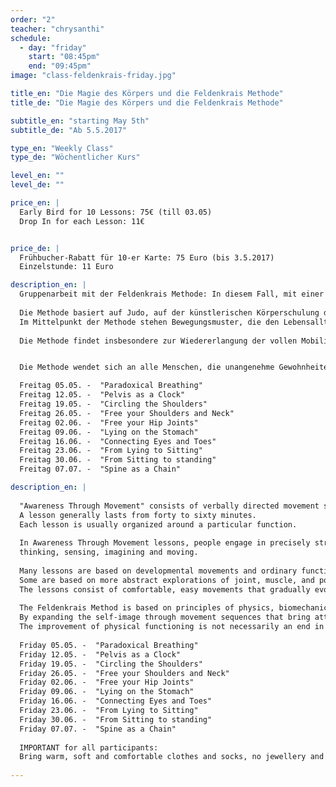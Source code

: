 ```yaml
---
order: "2"
teacher: "chrysanthi"
schedule:
  - day: "friday"
    start: "08:45pm"
    end: "09:45pm"
image: "class-feldenkrais-friday.jpg"

title_en: "Die Magie des Körpers und die Feldenkrais Methode"
title_de: "Die Magie des Körpers und die Feldenkrais Methode"

subtitle_en: "starting May 5th"
subtitle_de: "Ab 5.5.2017"

type_en: "Weekly Class"
type_de: "Wöchentlicher Kurs"

level_en: ""
level_de: ""

price_en: |
  Early Bird for 10 Lessons: 75€ (till 03.05)  
  Drop In for each Lesson: 11€


price_de: |  
  Frühbucher-Rabatt für 10-er Karte: 75 Euro (bis 3.5.2017)    
  Einzelstunde: 11 Euro

description_en: |
  Gruppenarbeit mit der Feldenkrais Methode: In diesem Fall, mit einer Gruppe, arbeite ich durch die Art und Weise der Methode die "Bewusstheit durch Bewegung" heißt (Awareness Through Movement), wo ich durch verbale Kommunikation und bestimmte an die Gruppenmitglieder angepasste Übunge anwende.
  
  Die Methode basiert auf Judo, auf der künstlerischen Körperschulung der 1920er Jahre sowie auf Erkenntnissen der manuellen Medizin.
  Im Mittelpunkt der Methode stehen Bewegungsmuster, die den Lebensalltag eines Menschen prägen, und die Möglichkeiten, diese angemessen zu variieren. Sie möchte den Menschen befähigen, über die Wahrnehmung von Bewegungsabläufen seine Bewusstheit zu erweitern und größere sensomotorische Differenziertheit zu erlangen. Nachteilige Bewegungsmuster sollen gelöst und neue Bewegungsalternativen aufgezeigt werden. Auf diese Weise kann er schließlich besser erkennen und verstehen, wie er sich selbst wahrnimmt und im täglichen Leben organisiert. Beschwerden werden zu entsprechenden Bewegungsmustern zurückverfolgt und Defizite möglichst durch andere, neu erkannte Bewegungsmöglichkeiten überbrückt. Indem sich der Lernende über das eigene Tun bewusst wird, entsteht neue Beweglichkeit für Körper und Geist.
  
  Die Methode findet insbesondere zur Wiedererlangung der vollen Mobilität nach Verletzungen in der Rehabilitation und beim Abbau von fehlende Schmerzen Anwendung. Ihrem Konzept nach können jedoch Menschen in den unterschiedlichsten Lebenssituationen von ihren Möglichkeiten profitieren. Sie soll geistige und körperliche Frische bis ins hohe Alter erhalten helfen. Auch beispielsweise für Musiker, Tänzer, Sportler und andere an Bewegung Interessierte kann sie von Nutzen sein.


  Die Methode wendet sich an alle Menschen, die unangenehme Gewohnheiten oder spezifische und bestimmte körperliche Schwierigkeiten und Schmerzen bewältigen wollen, aber auch an ALLE die sich weiter entwicklen und selbsterkennen wollen.

  Freitag 05.05. -  "Paradoxical Breathing"  
  Freitag 12.05. -  "Pelvis as a Clock"  
  Freitag 19.05. -  "Circling the Shoulders"  
  Freitag 26.05. -  "Free your Shoulders and Neck"  
  Freitag 02.06. -  "Free your Hip Joints"  
  Freitag 09.06. -  "Lying on the Stomach"  
  Freitag 16.06. -  "Connecting Eyes and Toes"  
  Freitag 23.06. -  "From Lying to Sitting"  
  Freitag 30.06. -  "From Sitting to standing"  
  Freitag 07.07. -  "Spine as a Chain"  

description_en: |
  
  "Awareness Through Movement" consists of verbally directed movement sequences presented primarily to groups.  
  A lesson generally lasts from forty to sixty minutes. 
  Each lesson is usually organized around a particular function.
  
  In Awareness Through Movement lessons, people engage in precisely structured movement explorations that involve: 
  thinking, sensing, imagining and moving.
  
  Many lessons are based on developmental movements and ordinary functional activities. 
  Some are based on more abstract explorations of joint, muscle, and postural relationships. 
  The lessons consist of comfortable, easy movements that gradually evolve into movements of greater range and complexity. 
  
  The Feldenkrais Method is based on principles of physics, biomechanics and an empirical understanding of learning and human development. 
  By expanding the self-image through movement sequences that bring attention to the parts of the self that are out of awareness, the Method enables you to include more of yourself in your functioning movements. Students become more aware of their habitual neuromuscular patterns and rigidities and expand options for new ways of moving. By increasing sensitivity the Feldenkrais Method assists you to live your life more fully, efficiently and comfortably.
  The improvement of physical functioning is not necessarily an end in itself. Such improvement is based on developing a broader functional awareness which is often a way to more generalized enhancement of functioning in the context of your environment and life.
  
  Friday 05.05. -  "Paradoxical Breathing"  
  Friday 12.05. -  "Pelvis as a Clock"  
  Friday 19.05. -  "Circling the Shoulders"  
  Friday 26.05. -  "Free your Shoulders and Neck"  
  Friday 02.06. -  "Free your Hip Joints"  
  Friday 09.06. -  "Lying on the Stomach"  
  Friday 16.06. -  "Connecting Eyes and Toes"  
  Friday 23.06. -  "From Lying to Sitting"  
  Friday 30.06. -  "From Sitting to standing"  
  Friday 07.07. -  "Spine as a Chain"  
  
  IMPORTANT for all participants:
  Bring warm, soft and comfortable clothes and socks, no jewellery and no mobiles during the lesson !
  
---
```

